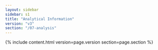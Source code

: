 ```yaml
---
layout: sidebar
sidebar: s1
title: "Analytical Information"
version: "v3"
section: "/07-analysis"
---
```

{% include content.html version=page.version section=page.section %}